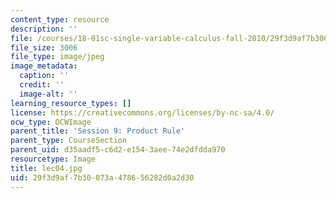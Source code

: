 ```yaml
---
content_type: resource
description: ''
file: /courses/18-01sc-single-variable-calculus-fall-2010/29f3d9af7b30073a478656282d0a2d30_lec04.jpg
file_size: 3006
file_type: image/jpeg
image_metadata:
  caption: ''
  credit: ''
  image-alt: ''
learning_resource_types: []
license: https://creativecommons.org/licenses/by-nc-sa/4.0/
ocw_type: OCWImage
parent_title: 'Session 9: Product Rule'
parent_type: CourseSection
parent_uid: d35aadf5-c6d2-e154-3aee-74e2dfdda970
resourcetype: Image
title: lec04.jpg
uid: 29f3d9af-7b30-073a-4786-56282d0a2d30
---
```

